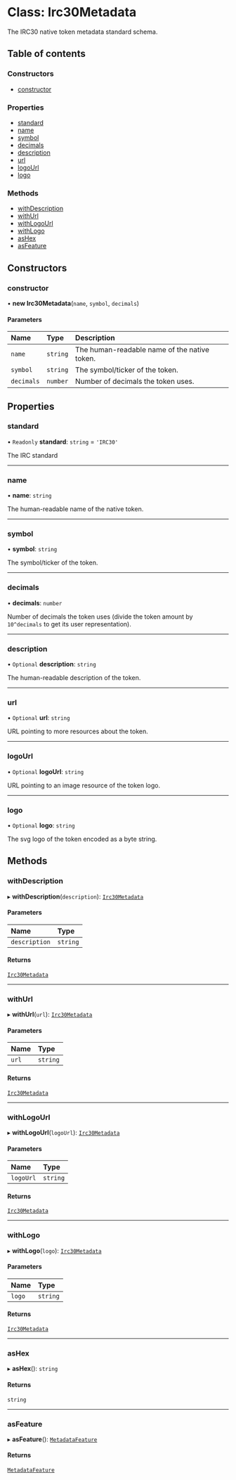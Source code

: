 # Class: Irc30Metadata

The IRC30 native token metadata standard schema.

## Table of contents

### Constructors

- [constructor](Irc30Metadata.md#constructor)

### Properties

- [standard](Irc30Metadata.md#standard)
- [name](Irc30Metadata.md#name)
- [symbol](Irc30Metadata.md#symbol)
- [decimals](Irc30Metadata.md#decimals)
- [description](Irc30Metadata.md#description)
- [url](Irc30Metadata.md#url)
- [logoUrl](Irc30Metadata.md#logourl)
- [logo](Irc30Metadata.md#logo)

### Methods

- [withDescription](Irc30Metadata.md#withdescription)
- [withUrl](Irc30Metadata.md#withurl)
- [withLogoUrl](Irc30Metadata.md#withlogourl)
- [withLogo](Irc30Metadata.md#withlogo)
- [asHex](Irc30Metadata.md#ashex)
- [asFeature](Irc30Metadata.md#asfeature)

## Constructors

### constructor

• **new Irc30Metadata**(`name`, `symbol`, `decimals`)

#### Parameters

| Name | Type | Description |
| :------ | :------ | :------ |
| `name` | `string` | The human-readable name of the native token. |
| `symbol` | `string` | The symbol/ticker of the token. |
| `decimals` | `number` | Number of decimals the token uses. |

## Properties

### standard

• `Readonly` **standard**: `string` = `'IRC30'`

The IRC standard

___

### name

• **name**: `string`

The human-readable name of the native token.

___

### symbol

• **symbol**: `string`

The symbol/ticker of the token.

___

### decimals

• **decimals**: `number`

Number of decimals the token uses (divide the token amount by `10^decimals` to get its user representation).

___

### description

• `Optional` **description**: `string`

The human-readable description of the token.

___

### url

• `Optional` **url**: `string`

URL pointing to more resources about the token.

___

### logoUrl

• `Optional` **logoUrl**: `string`

URL pointing to an image resource of the token logo.

___

### logo

• `Optional` **logo**: `string`

The svg logo of the token encoded as a byte string.

## Methods

### withDescription

▸ **withDescription**(`description`): [`Irc30Metadata`](Irc30Metadata.md)

#### Parameters

| Name | Type |
| :------ | :------ |
| `description` | `string` |

#### Returns

[`Irc30Metadata`](Irc30Metadata.md)

___

### withUrl

▸ **withUrl**(`url`): [`Irc30Metadata`](Irc30Metadata.md)

#### Parameters

| Name | Type |
| :------ | :------ |
| `url` | `string` |

#### Returns

[`Irc30Metadata`](Irc30Metadata.md)

___

### withLogoUrl

▸ **withLogoUrl**(`logoUrl`): [`Irc30Metadata`](Irc30Metadata.md)

#### Parameters

| Name | Type |
| :------ | :------ |
| `logoUrl` | `string` |

#### Returns

[`Irc30Metadata`](Irc30Metadata.md)

___

### withLogo

▸ **withLogo**(`logo`): [`Irc30Metadata`](Irc30Metadata.md)

#### Parameters

| Name | Type |
| :------ | :------ |
| `logo` | `string` |

#### Returns

[`Irc30Metadata`](Irc30Metadata.md)

___

### asHex

▸ **asHex**(): `string`

#### Returns

`string`

___

### asFeature

▸ **asFeature**(): [`MetadataFeature`](MetadataFeature.md)

#### Returns

[`MetadataFeature`](MetadataFeature.md)
